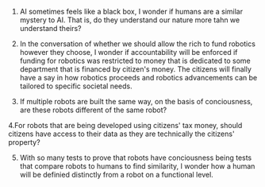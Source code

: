 1. AI sometimes feels like a black box, I wonder if humans are a similar mystery to AI. That is, do they understand our nature more tahn we understand theirs?


2. In the conversation of whether we should allow the rich to fund robotics however they choose, I wonder if accountability will be enforced if funding for robotics was restricted to money that is dedicated to some department that is financed by citizen's money. The citizens will finally have a say in how robotics proceeds and robotics advancements can be tailored to specific societal needs.

3. If multiple robots are built the same way, on the basis of conciousness, are these robots different of the same robot? 

4.For robots that are being developed using citizens' tax money, should citizens have access to their data as they are technically the citizens' property?

5. With so many tests to prove that robots have conciousness being tests that compare robots to humans to find similarity, I wonder how a human will be definied distinctly from a robot on a functional level.
